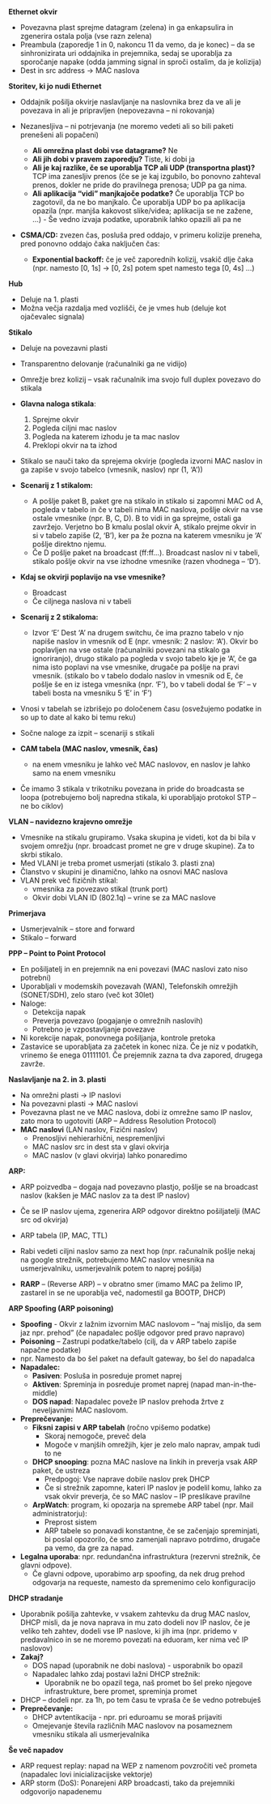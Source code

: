 **Ethernet okvir**
- Povezavna plast sprejme datagram (zelena) in ga enkapsulira in zgenerira ostala polja (vse razn zelena)
- Preambula (zaporedje 1 in 0, nakoncu 11 da vemo, da je konec) – da se sinhronizirata uri oddajnika in prejemnika, sedaj se uporablja za sporočanje napake (odda jamming signal in sproči ostalim, da je kolizija)
- Dest in src address → MAC naslova

**Storitev, ki jo nudi Ethernet**
- Oddajnik pošilja okvirje naslavljanje na naslovnika brez da ve ali je povezava in ali je pripravljen (nepovezavna – ni rokovanja)
- Nezanesljiva – ni potrjevanja (ne moremo vedeti ali so bili paketi prenešeni ali popačeni)
	- **Ali omrežna plast dobi vse datagrame?** Ne
	- **Ali jih dobi v pravem zaporedju?** Tiste, ki dobi ja
	- **Ali je kaj razlike, če se uporablja TCP ali UDP (transportna plast)?** TCP ima zanesljiv prenos (če se je kaj izgubilo, bo ponovno zahteval prenos, dokler ne pride do pravilnega prenosa; UDP pa ga nima.
	- **Ali aplikacija “vidi” manjkajoče podatke?** Če uporablja TCP bo zagotovil, da ne bo manjkalo. Če uporablja UDP bo pa aplikacija opazila (npr. manjša kakovost slike/videa; aplikacija se ne zažene, …) - Še vedno izvaja podatke, uporabnik lahko opazili ali pa ne

- **CSMA/CD:** zvezen čas, posluša pred oddajo, v primeru kolizije preneha, pred ponovno oddajo čaka naključen čas:
	- **Exponential backoff:** če je več zaporednih kolizij, vsakič dlje čaka (npr. namesto \[0, 1s\] → \[0, 2s\] potem spet namesto tega \[0, 4s\] …)

**Hub**
- Deluje na 1. plasti
- Možna večja razdalja med vozlišči, če je vmes hub (deluje kot ojačevalec signala)

**Stikalo**
- Deluje na povezavni plasti
- Transparentno delovanje (računalniki ga ne vidijo)
- Omrežje brez kolizij – vsak računalnik ima svojo full duplex povezavo do stikala
- **Glavna naloga stikala**: 
	1. Sprejme okvir
	2. Pogleda ciljni mac naslov
	3. Pogleda na katerem izhodu je ta mac naslov
	4. Preklopi okvir na ta izhod

- Stikalo se nauči tako da sprejema okvirje (pogleda izvorni MAC naslov in ga zapiše v svojo tabelco (vmesnik, naslov) npr (1, ‘A’))
- **Scenarij z 1 stikalom:**
	- A pošlje paket B, paket gre na stikalo in stikalo si zapomni MAC od A, pogleda v tabelo in če v tabeli nima MAC naslova, pošlje okvir na vse ostale vmesnike (npr. B, C, D). B to vidi in ga sprejme, ostali ga zavržejo. Verjetno bo B kmalu poslal okvir A, stikalo prejme okvir in si v tabelo zapiše (2, ‘B’), ker pa že pozna na katerem vmesniku je ‘A’ pošlje direktno njemu.
	- Če D pošlje paket na broadcast (ff:ff…). Broadcast naslov ni v tabeli, stikalo pošlje okvir na vse izhodne vmesnike (razen vhodnega – ‘D’).
- **Kdaj se okvirji poplavijo na vse vmesnike?**
	- Broadcast
	- Če ciljnega naslova ni v tabeli
- **Scenarij z 2 stikaloma:**
	- Izvor ‘E’ Dest ‘A’ na drugem switchu, če ima prazno tabelo v njo napiše naslov in vmesnik od E (npr. vmesnik: 2 naslov: ‘A’). Okvir bo poplavljen na vse ostale (računalniki povezani na stikalo ga ignoriranjo), drugo stikalo pa pogleda v svojo tabelo kje je ‘A’, če ga nima isto poplavi na vse vmesnike, drugače pa pošlje na pravi vmesnik. (stikalo bo v tabelo dodalo naslov in vmesnik od E, če pošlje še en iz istega vmesnika (npr. ‘F’), bo v tabeli dodal še ‘F’ – v tabeli bosta na vmesniku 5 ‘E’ in ‘F’)
- Vnosi v tabelah se izbrišejo po določenem času (osvežujemo podatke in so up to date al kako bi temu reku)
- Sočne naloge za izpit – scenariji s stikali
- **CAM tabela (MAC naslov, vmesnik, čas)**
	- na enem vmesniku je lahko več MAC naslovov, en naslov je lahko samo na enem vmesniku
- Če imamo 3 stikala v trikotniku povezana in pride do broadcasta se loopa (potrebujemo bolj napredna stikala, ki uporabljajo protokol STP – ne bo ciklov)

**VLAN – navidezno krajevno omrežje**
- Vmesnike na stikalu grupiramo. Vsaka skupina je videti, kot da bi bila v svojem omrežju (npr. broadcast promet ne gre v druge skupine). Za to skrbi stikalo.
- Med VLANI je treba promet usmerjati (stikalo 3. plasti zna)
- Članstvo v skupini je dinamično, lahko na osnovi MAC naslova
- VLAN prek več fizičnih stikal:
	- vmesnika za povezavo stikal (trunk port)
	- Okvir dobi VLAN ID (802.1q) – vrine se za MAC naslove

**Primerjava**
- Usmerjevalnik – store and forward
- Stikalo – forward

**PPP – Point to Point Protocol**
- En pošiljatelj in en prejemnik na eni povezavi (MAC naslovi zato niso potrebni)
- Uporabljali v modemskih povezavah (WAN), Telefonskih omrežjih (SONET/SDH), zelo staro (več kot 30let)
- Naloge:
	- Detekcija napak
	- Preverja povezavo (pogajanje o omrežnih naslovih)
	- Potrebno je vzpostavljanje povezave
- Ni korekcije napak, ponovnega pošiljanja, kontrole pretoka
- Zastavice se uporabljata za začetek in konec niza. Če je niz v podatkih, vrinemo še enega 01111101. Če prejemnik zazna ta dva zapored, drugega zavrže.

**Naslavljanje na 2. in 3. plasti**
- Na omrežni plasti → IP naslovi
- Na povezavni plasti → MAC naslovi
- Povezavna plast ne ve MAC naslova, dobi iz omrežne samo IP naslov, zato mora to ugotoviti (ARP – Address Resolution Protocol)
- **MAC naslovi** (LAN naslov, Fizični naslov)
	- Prenosljivi nehierarhični, nespremenljivi
	- MAC naslov src in dest sta v glavi okvirja
	- MAC naslov (v glavi okvirja) lahko ponaredimo

**ARP:**
- ARP poizvedba – dogaja nad povezavno plastjo, pošlje se na broadcast naslov (kakšen je MAC naslov za ta dest IP naslov)
- Če se IP naslov ujema, zgenerira ARP odgovor direktno pošiljatelji (MAC src od okvirja)
- ARP tabela (IP, MAC, TTL)

- Rabi vedeti ciljni naslov samo za next hop (npr. računalnik pošlje nekaj na google strežnik, potrebujemo MAC naslov vmesnika na usmerjevalniku, usmerjevalnik potem to naprej pošilja)
- **RARP** – (Reverse ARP) – v obratno smer (imamo MAC pa želimo IP, zastarel in se ne uporablja več, nadomestil ga BOOTP, DHCP) 

**ARP Spoofing (ARP poisoning)**
- **Spoofing** - Okvir z lažnim izvornim MAC naslovom – “naj mislijo, da sem jaz npr. prehod” (če napadalec pošlje odgovor pred pravo napravo)
- **Poisoning** – Zastrupi podatke/tabelo (cilj, da v ARP tabelo zapiše napačne podatke)
- npr. Namesto da bo šel paket na default gateway, bo šel do napadalca
- **Napadalec:**
	- **Pasiven**: Posluša in posreduje promet naprej
	- **Aktiven**: Spreminja in posreduje promet naprej (napad man-in-the-middle)
	- **DOS napad**: Napadalec poveže IP naslov prehoda žrtve z neveljavnimi MAC naslovom.
- **Preprečevanje:**
	- **Fiksni zapisi v ARP tabelah** (ročno vpišemo podatke)
		- Skoraj nemogoče, preveč dela
		- Mogoče v manjših omrežjih, kjer je zelo malo naprav, ampak tudi to ne
	- **DHCP snooping**: pozna MAC naslove na linkih in preverja vsak ARP paket, če ustreza
		- Predpogoj: Vse naprave dobile naslov prek DHCP
		- Če si strežnik zapomne, kateri IP naslov je podelil komu, lahko za vsak okvir preverja, če so MAC naslov – IP preslikave pravilne
	- **ArpWatch**: program, ki opozarja na spremebe ARP tabel (npr. Mail administratorju):
		- Preprost sistem
		- ARP tabele so ponavadi konstantne, če se začenjajo spreminjati, bi poslal opozorilo, če smo zamenjali napravo potrdimo, drugače pa vemo, da gre za napad.
- **Legalna uporaba**: npr. redundančna infrastruktura (rezervni strežnik, če glavni odpove).
	- Če glavni odpove, uporabimo arp spoofing, da nek drug prehod odgovarja na requeste, namesto da spremenimo celo konfiguracijo

**DHCP stradanje**
- Uporabnik pošilja zahtevke, v vsakem zahtevku da drug MAC naslov, DHCP misli, da je nova naprava in mu zato dodeli nov IP naslov, če je veliko teh zahtev, dodeli vse IP naslove, ki jih ima (npr. pridemo v predavalnico in se ne moremo povezati na eduoram, ker nima več IP naslovov)
- **Zakaj?**
	- DOS napad (uporabnik ne dobi naslova) - usporabnik bo opazil
	- Napadalec lahko zdaj postavi lažni DHCP strežnik:
		- Uporabnik ne bo opazil tega, naš promet bo šel preko njegove infrastrukture, bere promet, spreminja promet
- DHCP – dodeli npr. za 1h, po tem času te vpraša če še vedno potrebuješ
- **Preprečevanje:**
	- DHCP avtentikacija - npr. pri eduroamu se moraš prijaviti
	- Omejevanje števila različnih MAC naslovov na posameznem vmesniku stikala ali usmerjevalnika

**Še več napadov**
- ARP request replay: napad na WEP z namenom povzročiti več prometa (napadalec lovi inicializacijske vektorje)
- ARP storm (DoS): Ponarejeni ARP broadcasti, tako da prejemniki odgovorijo napadenemu

